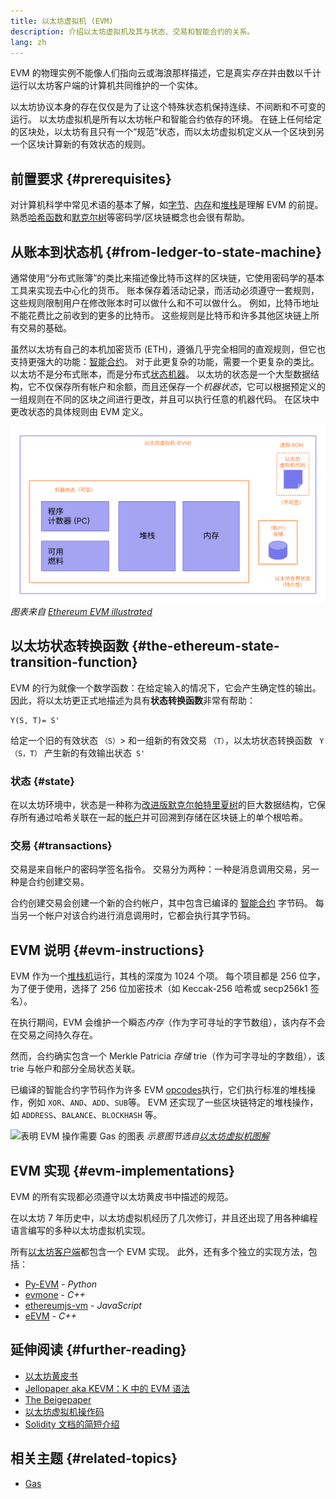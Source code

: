 ```yaml
---
title: 以太坊虚拟机 (EVM)
description: 介绍以太坊虚拟机及其与状态、交易和智能合约的关系。
lang: zh
---
```


EVM 的物理实例不能像人们指向云或海浪那样描述，它是真实*存在*并由数以千计运行以太坊客户端的计算机共同维护的一个实体。

以太坊协议本身的存在仅仅是为了让这个特殊状态机保持连续、不间断和不可变的运行。 以太坊虚拟机是所有以太坊帐户和智能合约依存的环境。 在链上任何给定的区块处，以太坊有且只有一个“规范”状态，而以太坊虚拟机定义从一个区块到另一个区块计算新的有效状态的规则。

## 前置要求 {#prerequisites}

对计算机科学中常见术语的基本了解，如[字节](https://wikipedia.org/wiki/Byte)、[内存](https://wikipedia.org/wiki/Computer_memory)和[堆栈](<https://wikipedia.org/wiki/Stack_(abstract_data_type)>)是理解 EVM 的前提。 熟悉[哈希函数](https://wikipedia.org/wiki/Cryptographic_hash_function)和[默克尔树](https://wikipedia.org/wiki/Merkle_tree)等密码学/区块链概念也会很有帮助。

## 从账本到状态机 {#from-ledger-to-state-machine}

通常使用“分布式账簿”的类比来描述像比特币这样的区块链，它使用密码学的基本工具来实现去中心化的货币。 账本保存着活动记录，而活动必须遵守一套规则，这些规则限制用户在修改账本时可以做什么和不可以做什么。 例如，比特币地址不能花费比之前收到的更多的比特币。 这些规则是比特币和许多其他区块链上所有交易的基础。

虽然以太坊有自己的本机加密货币 (ETH)，遵循几乎完全相同的直观规则，但它也支持更强大的功能：[智能合约](/developers/docs/smart-contracts/)。 对于此更复杂的功能，需要一个更复杂的类比。 以太坊不是分布式账本，而是分布式[状态机器](https://wikipedia.org/wiki/Finite-state_machine)。 以太坊的状态是一个大型数据结构，它不仅保存所有帐户和余额，而且还保存一个*机器状态*，它可以根据预定义的一组规则在不同的区块之间进行更改，并且可以执行任意的机器代码。 在区块中更改状态的具体规则由 EVM 定义。

![EVM 组成结构图](./evm.png) _图表来自 [Ethereum EVM illustrated](https://takenobu-hs.github.io/downloads/ethereum_evm_illustrated.pdf)_

## 以太坊状态转换函数 {#the-ethereum-state-transition-function}

EVM 的行为就像一个数学函数：在给定输入的情况下，它会产生确定性的输出。 因此，将以太坊更正式地描述为具有**状态转换函数**非常有帮助：

```
Y(S, T)= S'
```

给定一个旧的有效状态 `（S）`> 和一组新的有效交易 `（T）`，以太坊状态转换函数 ` Y（S，T）` 产生新的有效输出状态` S'`

### 状态 {#state}

在以太坊环境中，状态是一种称为[改进版默克尔帕特里夏树](/developers/docs/data-structures-and-encoding/patricia-merkle-trie/)的巨大数据结构，它保存所有通过哈希关联在一起的[帐户](/developers/docs/accounts/)并可回溯到存储在区块链上的单个根哈希。

### 交易 {#transactions}

交易是来自帐户的密码学签名指令。 交易分为两种：一种是消息调用交易，另一种是合约创建交易。

合约创建交易会创建一个新的合约帐户，其中包含已编译的 [智能合约](/developers/docs/smart-contracts/anatomy/) 字节码。 每当另一个帐户对该合约进行消息调用时，它都会执行其字节码。

## EVM 说明 {#evm-instructions}

EVM 作为一个[堆栈机](https://wikipedia.org/wiki/Stack_machine)运行，其栈的深度为 1024 个项。 每个项目都是 256 位字，为了便于使用，选择了 256 位加密技术（如 Keccak-256 哈希或 secp256k1 签名）。

在执行期间，EVM 会维护一个瞬态*内存*（作为字可寻址的字节数组），该内存不会在交易之间持久存在。

然而，合约确实包含一个 Merkle Patricia _存储_ trie（作为可字寻址的字数组），该 trie 与帐户和部分全局状态关联。

已编译的智能合约字节码作为许多 EVM [opcodes](/developers/docs/evm/opcodes)执行，它们执行标准的堆栈操作，例如 `XOR`、`AND`、`ADD`、`SUB`等。 EVM 还实现了一些区块链特定的堆栈操作，如 `ADDRESS`、`BALANCE`、`BLOCKHASH` 等。

![表明 EVM 操作需要 Gas 的图表](../gas/gas.png) _示意图节选自[以太坊虚拟机图解](https://takenobu-hs.github.io/downloads/ethereum_evm_illustrated.pdf)_

## EVM 实现 {#evm-implementations}

EVM 的所有实现都必须遵守以太坊黄皮书中描述的规范。

在以太坊 7 年历史中，以太坊虚拟机经历了几次修订，并且还出现了用各种编程语言编写的多种以太坊虚拟机实现。

所有[以太坊客户端](/developers/docs/nodes-and-clients/#execution-clients)都包含一个 EVM 实现。 此外，还有多个独立的实现方法，包括：

- [Py-EVM](https://github.com/ethereum/py-evm) - _Python_
- [evmone](https://github.com/ethereum/evmone) - _C++_
- [ethereumjs-vm](https://github.com/ethereumjs/ethereumjs-vm) - _JavaScript_
- [eEVM](https://github.com/microsoft/eevm) - _C++_

## 延伸阅读 {#further-reading}

- [以太坊黄皮书](https://ethereum.github.io/yellowpaper/paper.pdf)
- [Jellopaper aka KEVM：K 中的 EVM 语法](https://jellopaper.org/)
- [The Beigepaper](https://github.com/chronaeon/beigepaper)
- [以太坊虚拟机操作码](https://www.ethervm.io/)
- [Solidity 文档的简短介绍](https://docs.soliditylang.org/en/latest/introduction-to-smart-contracts.html#index-6)

## 相关主题 {#related-topics}

- [Gas](/developers/docs/gas/)
